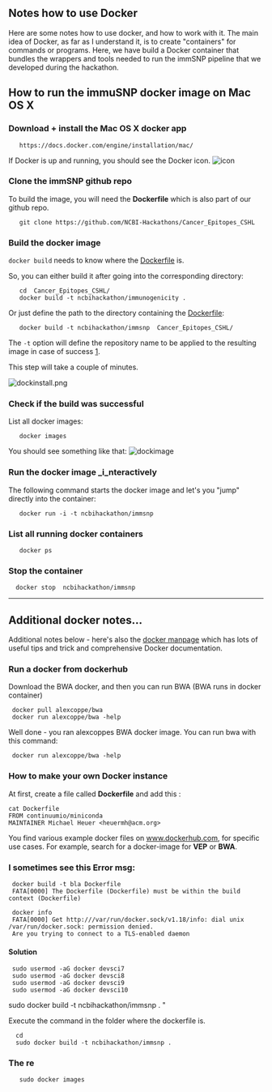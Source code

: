 
## Notes how to use Docker 

Here are some notes how to use docker, and how to work with it. 
The main idea of Docker, as far as I understand it, is to create "containers" for commands or programs. 
Here, we have build a Docker container that bundles the wrappers and tools needed to run the immSNP pipeline that we developed during the hackathon. 

## How to run the immuSNP docker image on Mac OS X 

### Download + install the Mac OS X docker app 

       https://docs.docker.com/engine/installation/mac/ 
       
If Docker is up and running, you should see the Docker icon.
![icon](https://github.com/NCBI-Hackathons/Cancer_Epitopes_CSHL/blob/master/doc/images/dockrun.png)

### Clone the immSNP github repo 

To build the image, you will need the **Dockerfile** which is also part of our github repo. 

       git clone https://github.com/NCBI-Hackathons/Cancer_Epitopes_CSHL 

### Build the docker image

`docker build` needs to know where the [Dockerfile](https://github.com/NCBI-Hackathons/Cancer_Epitopes_CSHL/blob/master/Dockerfile) is.

So, you can either build it after going into the corresponding directory:
 
       cd  Cancer_Epitopes_CSHL/
       docker build -t ncbihackathon/immunogenicity . 

Or just define the path to the directory containing the [Dockerfile](https://github.com/NCBI-Hackathons/Cancer_Epitopes_CSHL/blob/master/Dockerfile):

       docker build -t ncbihackathon/immsnp  Cancer_Epitopes_CSHL/

The `-t` option will define the repository name to be applied to the resulting image in case of success [1](https://www.mankier.com/1/docker-build). 

This step will take a couple of minutes.

![dockinstall.png](https://github.com/NCBI-Hackathons/Cancer_Epitopes_CSHL/blob/master/doc/images/dockinstall.png)

### Check if the build was successful 

List all docker images: 

       docker images 
       
You should see something like that:
![dockimage](https://github.com/NCBI-Hackathons/Cancer_Epitopes_CSHL/blob/master/doc/images/dockresult.png)

### Run the docker image _i_nteractively 

The following command starts the docker image and let's you "jump" directly into the container: 

       docker run -i -t ncbihackathon/immsnp    

### List all running docker containers 

       docker ps 

### Stop the container 

      docker stop  ncbihackathon/immsnp

------------------------------------------------------------------------------

## Additional docker notes...

Additional notes below - here's also the [docker manpage](https://www.mankier.com/1/docker) which has lots of useful tips and trick and comprehensive Docker documentation. 

### Run a docker from dockerhub 

Download the BWA docker, and then you can run BWA (BWA runs in docker container) 

     docker pull alexcoppe/bwa  
     docker run alexcoppe/bwa -help

Well done - you ran alexcoppes BWA docker image. You can run bwa with this command:  

     docker run alexcoppe/bwa -help

### How to make your own Docker instance 

At first, create a file called **Dockerfile** and add this : 

	cat Dockerfile 
	FROM continuumio/miniconda
	MAINTAINER Michael Heuer <heuermh@acm.org>

You find various example docker files on www.dockerhub.com, for specific use cases.
For example, search for a docker-image for **VEP** or **BWA**.

### I sometimes see this Error msg: 

     docker build -t bla Dockerfile
     FATA[0000] The Dockerfile (Dockerfile) must be within the build context (Dockerfile)

     docker info 
     FATA[0000] Get http:///var/run/docker.sock/v1.18/info: dial unix /var/run/docker.sock: permission denied. 
     Are you trying to connect to a TLS-enabled daemon

#### Solution  

	 sudo usermod -aG docker devsci7 
	 sudo usermod -aG docker devsci8 
	 sudo usermod -aG docker devsci9 
	 sudo usermod -aG docker devsci10 

sudo docker build -t ncbihackathon/immsnp . "

Execute the command in the folder where the dockerfile is.  

      cd 
      sudo docker build -t ncbihackathon/immsnp .   


###  The re 

	   sudo docker images  


           
